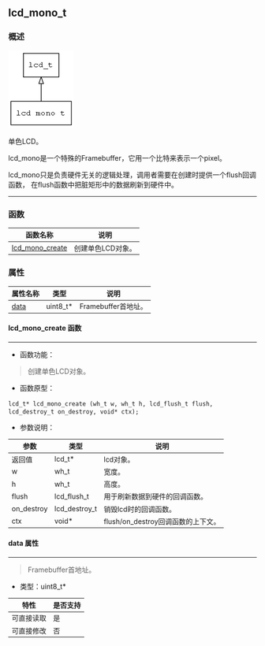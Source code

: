 ## lcd\_mono\_t
### 概述
![image](images/lcd_mono_t_0.png)


 单色LCD。

 lcd\_mono是一个特殊的Framebuffer，它用一个比特来表示一个pixel。

 lcd\_mono只是负责硬件无关的逻辑处理，调用者需要在创建时提供一个flush回调函数，
 在flush函数中把脏矩形中的数据刷新到硬件中。


----------------------------------
### 函数
<p id="lcd_mono_t_methods">

| 函数名称 | 说明 | 
| -------- | ------------ | 
| <a href="#lcd_mono_t_lcd_mono_create">lcd\_mono\_create</a> | 创建单色LCD对象。 |
### 属性
<p id="lcd_mono_t_properties">

| 属性名称 | 类型 | 说明 | 
| -------- | ----- | ------------ | 
| <a href="#lcd_mono_t_data">data</a> | uint8\_t* | Framebuffer首地址。 |
#### lcd\_mono\_create 函数
-----------------------

* 函数功能：

> <p id="lcd_mono_t_lcd_mono_create"> 创建单色LCD对象。




* 函数原型：

```
lcd_t* lcd_mono_create (wh_t w, wh_t h, lcd_flush_t flush, lcd_destroy_t on_destroy, void* ctx);
```

* 参数说明：

| 参数 | 类型 | 说明 |
| -------- | ----- | --------- |
| 返回值 | lcd\_t* | lcd对象。 |
| w | wh\_t | 宽度。 |
| h | wh\_t | 高度。 |
| flush | lcd\_flush\_t | 用于刷新数据到硬件的回调函数。 |
| on\_destroy | lcd\_destroy\_t | 销毁lcd时的回调函数。 |
| ctx | void* | flush/on\_destroy回调函数的上下文。 |
#### data 属性
-----------------------
> <p id="lcd_mono_t_data"> Framebuffer首地址。


* 类型：uint8\_t*

| 特性 | 是否支持 |
| -------- | ----- |
| 可直接读取 | 是 |
| 可直接修改 | 否 |
